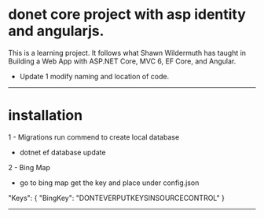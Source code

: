 # donet core project with asp identity and angularjs.

This is a learning project.
It follows what Shawn Wildermuth has taught in Building a Web App with ASP.NET Core, MVC 6, EF Core, and Angular.

- Update 1 modify naming and location of code.

---------------------
# installation

1 - Migrations
  run commend to create local database 
  - dotnet ef database update

2 - Bing Map

  - go to bing map get the key and place under config.json

  "Keys": {
    "BingKey": "DONTEVERPUTKEYSINSOURCECONTROL"
  }
  
-----------------------
